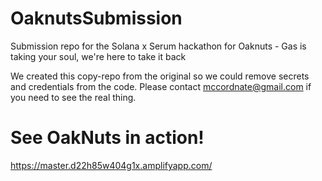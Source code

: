 # OaknutsSubmission
Submission repo for the Solana x Serum hackathon for Oaknuts - Gas is taking your soul, we're here to take it back

We created this copy-repo from the original so we could remove secrets and credentials from the code. Please contact mccordnate@gmail.com if you need to see the real thing.

# See OakNuts in action!
https://master.d22h85w404g1x.amplifyapp.com/
